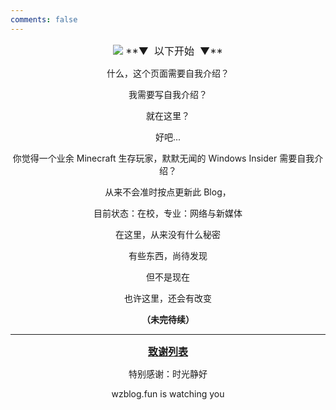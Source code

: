 ```yaml
---
comments: false
---
```

<div id="about-content" align="center">
<img src="https://storage.live.com/items/5582C1D07E2893FB!130284?authkey=APiqr1tjl5KIc1Q"  />
<span style="font-size: 16px">**▼&nbsp;&nbsp;以下开始&nbsp;&nbsp;▼**</span> 

什么，这个页面需要自我介绍？  

我需要写自我介绍？  

就在这里？  

好吧...  

你觉得一个业余 Minecraft 生存玩家，默默无闻的 Windows Insider 需要自我介绍？  

从来不会准时按点更新此 Blog，  

目前状态：在校，专业：网络与新媒体  

在这里，从来没有什么秘密  

有些东西，尚待发现  

但不是现在  

也许这里，还会有改变  

**（未完待续）** 

<div id="app-about-info"> 
<hr />  

<span style="font-size: 16px;"><u>**致谢列表**</u></span>  

特别感谢：时光静好  

wzblog.fun is watching you
</div>
</div>
